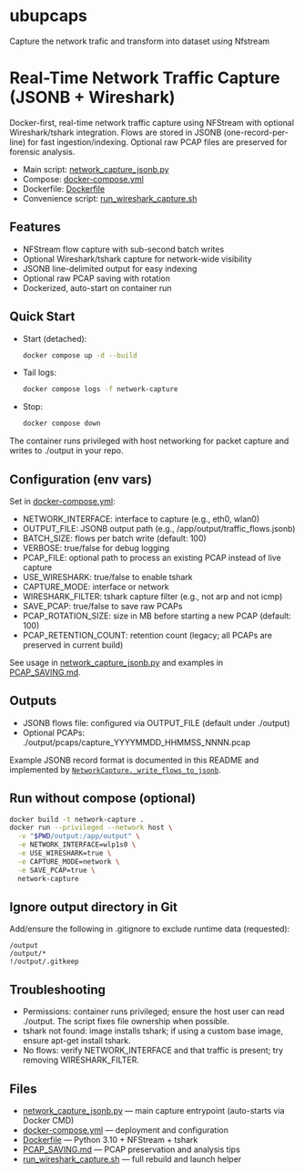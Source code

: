# ubupcaps
Capture the network trafic and transform into dataset using Nfstream

# Real-Time Network Traffic Capture (JSONB + Wireshark)

Docker-first, real-time network traffic capture using NFStream with optional Wireshark/tshark integration. Flows are stored in JSONB (one-record-per-line) for fast ingestion/indexing. Optional raw PCAP files are preserved for forensic analysis.

- Main script: [network_capture_jsonb.py](network_capture_jsonb.py)
- Compose: [docker-compose.yml](docker-compose.yml)
- Dockerfile: [Dockerfile](Dockerfile)
- Convenience script: [run_wireshark_capture.sh](run_wireshark_capture.sh)

## Features

- NFStream flow capture with sub-second batch writes
- Optional Wireshark/tshark capture for network-wide visibility
- JSONB line-delimited output for easy indexing
- Optional raw PCAP saving with rotation
- Dockerized, auto-start on container run

## Quick Start

- Start (detached):
  ```bash
  docker compose up -d --build
  ```
- Tail logs:
  ```bash
  docker compose logs -f network-capture
  ```
- Stop:
  ```bash
  docker compose down
  ```

The container runs privileged with host networking for packet capture and writes to ./output in your repo.

## Configuration (env vars)

Set in [docker-compose.yml](docker-compose.yml):

- NETWORK_INTERFACE: interface to capture (e.g., eth0, wlan0)
- OUTPUT_FILE: JSONB output path (e.g., /app/output/traffic_flows.jsonb)
- BATCH_SIZE: flows per batch write (default: 100)
- VERBOSE: true/false for debug logging
- PCAP_FILE: optional path to process an existing PCAP instead of live capture
- USE_WIRESHARK: true/false to enable tshark
- CAPTURE_MODE: interface or network
- WIRESHARK_FILTER: tshark capture filter (e.g., not arp and not icmp)
- SAVE_PCAP: true/false to save raw PCAPs
- PCAP_ROTATION_SIZE: size in MB before starting a new PCAP (default: 100)
- PCAP_RETENTION_COUNT: retention count (legacy; all PCAPs are preserved in current build)

See usage in [network_capture_jsonb.py](network_capture_jsonb.py) and examples in [PCAP_SAVING.md](PCAP_SAVING.md).

## Outputs

- JSONB flows file: configured via OUTPUT_FILE (default under ./output)
- Optional PCAPs: ./output/pcaps/capture_YYYYMMDD_HHMMSS_NNNN.pcap

Example JSONB record format is documented in this README and implemented by [`NetworkCapture._write_flows_to_jsonb`](network_capture_jsonb.py).

## Run without compose (optional)

```bash
docker build -t network-capture .
docker run --privileged --network host \
  -v "$PWD/output:/app/output" \
  -e NETWORK_INTERFACE=wlp1s0 \
  -e USE_WIRESHARK=true \
  -e CAPTURE_MODE=network \
  -e SAVE_PCAP=true \
  network-capture
```

## Ignore output directory in Git

Add/ensure the following in .gitignore to exclude runtime data (requested):

```gitignore
/output
/output/*
!/output/.gitkeep
```

## Troubleshooting

- Permissions: container runs privileged; ensure the host user can read ./output. The script fixes file ownership when possible.
- tshark not found: image installs tshark; if using a custom base image, ensure apt-get install tshark.
- No flows: verify NETWORK_INTERFACE and that traffic is present; try removing WIRESHARK_FILTER.

## Files

- [network_capture_jsonb.py](network_capture_jsonb.py) — main capture entrypoint (auto-starts via Docker CMD)
- [docker-compose.yml](docker-compose.yml) — deployment and configuration
- [Dockerfile](Dockerfile) — Python 3.10 + NFStream + tshark
- [PCAP_SAVING.md](PCAP_SAVING.md) — PCAP preservation and analysis tips
- [run_wireshark_capture.sh](run_wireshark_capture.sh) — full rebuild and launch helper
